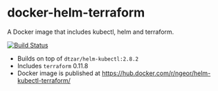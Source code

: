 # docker-helm-terraform
A Docker image that includes kubectl, helm and terraform.

[![Build Status](https://travis-ci.org/ngeor/docker-helm-terraform.svg?branch=master)](https://travis-ci.org/ngeor/docker-helm-terraform)

- Builds on top of `dtzar/helm-kubectl:2.8.2`
- Includes `terraform` 0.11.8
- Docker image is published at https://hub.docker.com/r/ngeor/helm-kubectl-terraform/
